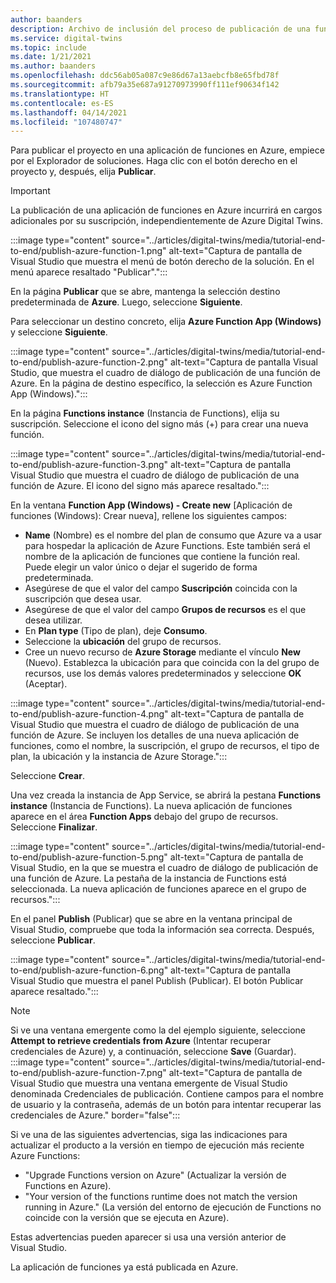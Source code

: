 ```yaml
---
author: baanders
description: Archivo de inclusión del proceso de publicación de una función de Azure desde Visual Studio
ms.service: digital-twins
ms.topic: include
ms.date: 1/21/2021
ms.author: baanders
ms.openlocfilehash: ddc56ab05a087c9e86d67a13aebcfb8e65fbd78f
ms.sourcegitcommit: afb79a35e687a91270973990ff111ef90634f142
ms.translationtype: HT
ms.contentlocale: es-ES
ms.lasthandoff: 04/14/2021
ms.locfileid: "107480747"
---
```

Para publicar el proyecto en una aplicación de funciones en Azure, empiece por el Explorador de soluciones. Haga clic con el botón derecho en el proyecto y, después, elija **Publicar**.

> [!IMPORTANT] 
> La publicación de una aplicación de funciones en Azure incurrirá en cargos adicionales por su suscripción, independientemente de Azure Digital Twins.

:::image type="content" source="../articles/digital-twins/media/tutorial-end-to-end/publish-azure-function-1.png" alt-text="Captura de pantalla de Visual Studio que muestra el menú de botón derecho de la solución. En el menú aparece resaltado &quot;Publicar&quot;.":::

En la página **Publicar** que se abre, mantenga la selección destino predeterminada de **Azure**. Luego, seleccione **Siguiente**. 

Para seleccionar un destino concreto, elija **Azure Function App (Windows)** y seleccione **Siguiente**.

:::image type="content" source="../articles/digital-twins/media/tutorial-end-to-end/publish-azure-function-2.png" alt-text="Captura de pantalla Visual Studio, que muestra el cuadro de diálogo de publicación de una función de Azure. En la página de destino específico, la selección es Azure Function App (Windows).":::

En la página **Functions instance** (Instancia de Functions), elija su suscripción. Seleccione el icono del signo más (+) para crear una nueva función.

:::image type="content" source="../articles/digital-twins/media/tutorial-end-to-end/publish-azure-function-3.png" alt-text="Captura de pantalla Visual Studio que muestra el cuadro de diálogo de publicación de una función de Azure. El icono del signo más aparece resaltado.":::

En la ventana **Function App (Windows) - Create new** [Aplicación de funciones (Windows): Crear nueva], rellene los siguientes campos:
* **Name** (Nombre) es el nombre del plan de consumo que Azure va a usar para hospedar la aplicación de Azure Functions. Este también será el nombre de la aplicación de funciones que contiene la función real. Puede elegir un valor único o dejar el sugerido de forma predeterminada.
* Asegúrese de que el valor del campo **Suscripción** coincida con la suscripción que desea usar. 
* Asegúrese de que el valor del campo **Grupos de recursos** es el que desea utilizar.
* En **Plan type** (Tipo de plan), deje **Consumo**.
* Seleccione la **ubicación** del grupo de recursos.
* Cree un nuevo recurso de **Azure Storage** mediante el vínculo **New** (Nuevo). Establezca la ubicación para que coincida con la del grupo de recursos, use los demás valores predeterminados y seleccione **OK** (Aceptar).

:::image type="content" source="../articles/digital-twins/media/tutorial-end-to-end/publish-azure-function-4.png" alt-text="Captura de pantalla de Visual Studio que muestra el cuadro de diálogo de publicación de una función de Azure. Se incluyen los detalles de una nueva aplicación de funciones, como el nombre, la suscripción, el grupo de recursos, el tipo de plan, la ubicación y la instancia de Azure Storage.":::

Seleccione **Crear**.

Una vez creada la instancia de App Service, se abrirá la pestana **Functions instance** (Instancia de Functions). La nueva aplicación de funciones aparece en el área **Function Apps** debajo del grupo de recursos. Seleccione **Finalizar**.

:::image type="content" source="../articles/digital-twins/media/tutorial-end-to-end/publish-azure-function-5.png" alt-text="Captura de pantalla de Visual Studio, en la que se muestra el cuadro de diálogo de publicación de una función de Azure. La pestaña de la instancia de Functions está seleccionada. La nueva aplicación de funciones aparece en el grupo de recursos.":::

En el panel **Publish** (Publicar) que se abre en la ventana principal de Visual Studio, compruebe que toda la información sea correcta. Después, seleccione **Publicar**.

:::image type="content" source="../articles/digital-twins/media/tutorial-end-to-end/publish-azure-function-6.png" alt-text="Captura de pantalla Visual Studio que muestra el panel Publish (Publicar). El botón Publicar aparece resaltado.":::

> [!NOTE]
> Si ve una ventana emergente como la del ejemplo siguiente, seleccione **Attempt to retrieve credentials from Azure** (Intentar recuperar credenciales de Azure) y, a continuación, seleccione **Save** (Guardar).
> :::image type="content" source="../articles/digital-twins/media/tutorial-end-to-end/publish-azure-function-7.png" alt-text="Captura de pantalla de Visual Studio que muestra una ventana emergente de Visual Studio denominada Credenciales de publicación. Contiene campos para el nombre de usuario y la contraseña, además de un botón para intentar recuperar las credenciales de Azure." border="false":::
>
> Si ve una de las siguientes advertencias, siga las indicaciones para actualizar el producto a la versión en tiempo de ejecución más reciente Azure Functions:
> * "Upgrade Functions version on Azure" (Actualizar la versión de Functions en Azure).
> * "Your version of the functions runtime does not match the version running in Azure." (La versión del entorno de ejecución de Functions no coincide con la versión que se ejecuta en Azure).
>
> Estas advertencias pueden aparecer si usa una versión anterior de Visual Studio.

La aplicación de funciones ya está publicada en Azure.
